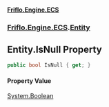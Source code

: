 #### [Friflo.Engine.ECS](index.md 'index')
### [Friflo.Engine.ECS](Friflo.Engine.ECS.md 'Friflo.Engine.ECS').[Entity](Entity.md 'Friflo.Engine.ECS.Entity')

## Entity.IsNull Property

```csharp
public bool IsNull { get; }
```

#### Property Value
[System.Boolean](https://docs.microsoft.com/en-us/dotnet/api/System.Boolean 'System.Boolean')
